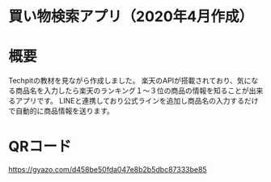 # 買い物検索アプリ（2020年4月作成）

# 概要
Techpitの教材を見ながら作成しました。
楽天のAPIが搭載されており、気になる商品名を入力したら楽天のランキング１〜３位の商品の情報を知ることが出来るアプリです。
LINEと連携しており公式ラインを追加し商品名の入力するだけで自動的に商品情報を送ります。

# QRコード
https://gyazo.com/d458be50fda047e8b2b5dbc87333be85
